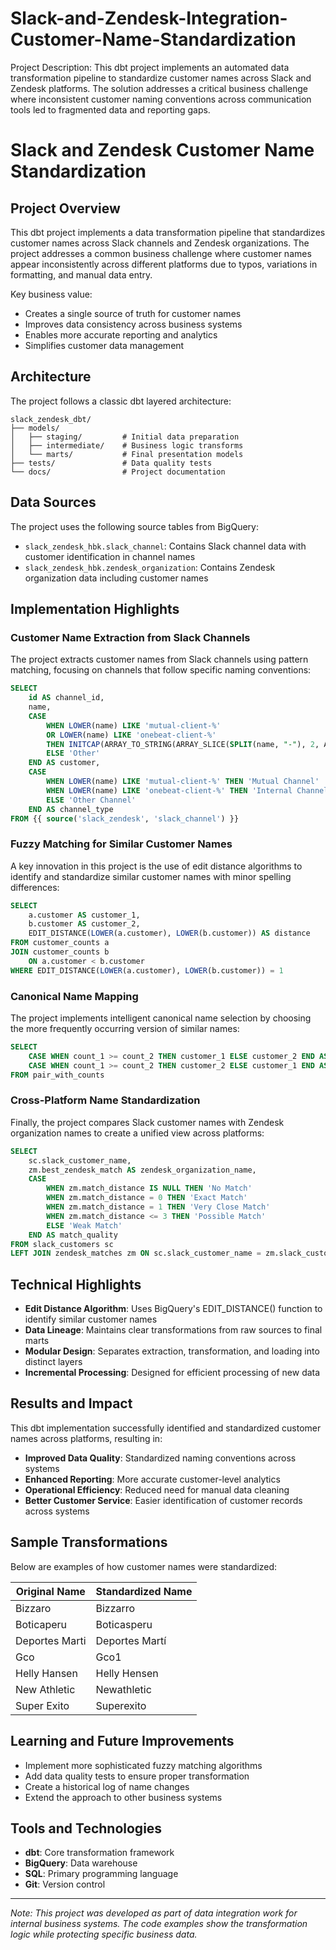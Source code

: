# Slack-and-Zendesk-Integration-Customer-Name-Standardization
Project Description: This dbt project implements an automated data transformation pipeline to standardize customer names across Slack and Zendesk platforms. The solution addresses a critical business challenge where inconsistent customer naming conventions across communication tools led to fragmented data and reporting gaps.
# Slack and Zendesk Customer Name Standardization

## Project Overview

This dbt project implements a data transformation pipeline that standardizes customer names across Slack channels and Zendesk organizations. The project addresses a common business challenge where customer names appear inconsistently across different platforms due to typos, variations in formatting, and manual data entry.

Key business value:
- Creates a single source of truth for customer names
- Improves data consistency across business systems
- Enables more accurate reporting and analytics
- Simplifies customer data management

## Architecture

The project follows a classic dbt layered architecture:

```
slack_zendesk_dbt/
├── models/
│   ├── staging/         # Initial data preparation
│   ├── intermediate/    # Business logic transforms
│   └── marts/           # Final presentation models
├── tests/               # Data quality tests
└── docs/                # Project documentation
```

## Data Sources

The project uses the following source tables from BigQuery:
- `slack_zendesk_hbk.slack_channel`: Contains Slack channel data with customer identification in channel names
- `slack_zendesk_hbk.zendesk_organization`: Contains Zendesk organization data including customer names

## Implementation Highlights

### Customer Name Extraction from Slack Channels

The project extracts customer names from Slack channels using pattern matching, focusing on channels that follow specific naming conventions:

```sql
SELECT
    id AS channel_id,
    name,
    CASE
        WHEN LOWER(name) LIKE 'mutual-client-%'
        OR LOWER(name) LIKE 'onebeat-client-%'
        THEN INITCAP(ARRAY_TO_STRING(ARRAY_SLICE(SPLIT(name, "-"), 2, ARRAY_LENGTH(SPLIT(name, "-"))), " "))
        ELSE 'Other'
    END AS customer,
    CASE
        WHEN LOWER(name) LIKE 'mutual-client-%' THEN 'Mutual Channel'
        WHEN LOWER(name) LIKE 'onebeat-client-%' THEN 'Internal Channel'
        ELSE 'Other Channel'
    END AS channel_type
FROM {{ source('slack_zendesk', 'slack_channel') }}
```

### Fuzzy Matching for Similar Customer Names

A key innovation in this project is the use of edit distance algorithms to identify and standardize similar customer names with minor spelling differences:

```sql
SELECT
    a.customer AS customer_1,
    b.customer AS customer_2,
    EDIT_DISTANCE(LOWER(a.customer), LOWER(b.customer)) AS distance
FROM customer_counts a
JOIN customer_counts b
    ON a.customer < b.customer
WHERE EDIT_DISTANCE(LOWER(a.customer), LOWER(b.customer)) = 1
```

### Canonical Name Mapping

The project implements intelligent canonical name selection by choosing the more frequently occurring version of similar names:

```sql
SELECT
    CASE WHEN count_1 >= count_2 THEN customer_1 ELSE customer_2 END AS canonical,
    CASE WHEN count_1 >= count_2 THEN customer_2 ELSE customer_1 END AS variant
FROM pair_with_counts
```

### Cross-Platform Name Standardization

Finally, the project compares Slack customer names with Zendesk organization names to create a unified view across platforms:

```sql
SELECT
    sc.slack_customer_name,
    zm.best_zendesk_match AS zendesk_organization_name,
    CASE
        WHEN zm.match_distance IS NULL THEN 'No Match'
        WHEN zm.match_distance = 0 THEN 'Exact Match'
        WHEN zm.match_distance = 1 THEN 'Very Close Match'
        WHEN zm.match_distance <= 3 THEN 'Possible Match'
        ELSE 'Weak Match'
    END AS match_quality
FROM slack_customers sc
LEFT JOIN zendesk_matches zm ON sc.slack_customer_name = zm.slack_customer_name
```

## Technical Highlights

- **Edit Distance Algorithm**: Uses BigQuery's EDIT_DISTANCE() function to identify similar customer names
- **Data Lineage**: Maintains clear transformations from raw sources to final marts
- **Modular Design**: Separates extraction, transformation, and loading into distinct layers
- **Incremental Processing**: Designed for efficient processing of new data

## Results and Impact

This dbt implementation successfully identified and standardized customer names across platforms, resulting in:

- **Improved Data Quality**: Standardized naming conventions across systems
- **Enhanced Reporting**: More accurate customer-level analytics
- **Operational Efficiency**: Reduced need for manual data cleaning
- **Better Customer Service**: Easier identification of customer records across systems

## Sample Transformations

Below are examples of how customer names were standardized:

| Original Name | Standardized Name |
|---------------|-------------------|
| Bizzaro       | Bizzarro          |
| Boticaperu    | Boticasperu       |
| Deportes Marti| Deportes Martí    |
| Gco           | Gco1              |
| Helly Hansen  | Helly Hensen      |
| New Athletic  | Newathletic       |
| Super Exito   | Superexito        |

## Learning and Future Improvements

- Implement more sophisticated fuzzy matching algorithms
- Add data quality tests to ensure proper transformation
- Create a historical log of name changes
- Extend the approach to other business systems

## Tools and Technologies

- **dbt**: Core transformation framework
- **BigQuery**: Data warehouse
- **SQL**: Primary programming language
- **Git**: Version control

---

*Note: This project was developed as part of data integration work for internal business systems. The code examples show the transformation logic while protecting specific business data.*

